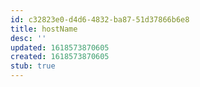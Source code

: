 ```yaml
---
id: c32823e0-d4d6-4832-ba87-51d37866b6e8
title: hostName
desc: ''
updated: 1618573870605
created: 1618573870605
stub: true
---
```


